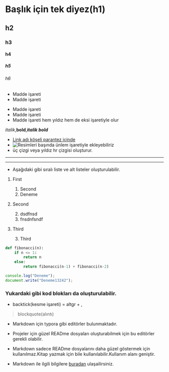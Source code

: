 # Başlık için tek diyez(h1)
## h2
### h3
#### h4
##### h5
###### h6 
* Madde işareti
* Madde işareti
- Madde işareti
- Madde işareti
- Madde işareti hem yıldız hem de eksi işaretiyle olur

*italik*,**bold**,***italik bold***

* [Link adı köşeli parantez içinde](https://google.com)
* ![Resimleri başında ünlem işaretiyle ekleyebiliriz](indir.jpg)
* üç çizgi veya yıldız hr çizgisi oluşturur.
---
***
* Aşağıdaki gibi sıralı liste ve alt listeler oluşturulabilir.

1. First
    1. Second
    2. Deneme
2. Second

    2. dsdfnsd
    2. fnsdnfsndf

3. Third

    3. Third


```python
def fibonacci(n):
    if n <= 1:
        return n
    else:
        return fibonacci(n-1) + fibonacci(n-2)
```

```JavaScript
console.log("Deneme");
document.write("Deneme13242");
```

### Yukardaki gibi kod blokları da oluşturulabilir.
* backtick(kesme işareti) = altgr + ,

> blockquote(alıntı)

* Markdown için typora gibi editörler bulunmaktadır.
* Projeler için güzel READme dosyaları oluşturabilmek için bu editörler gerekli olabilir.
* Markdown sadece READme dosyalarını daha güzel göstermek için kullanılmaz.Kitap yazmak için bile kullanılabilir.Kullanım alanı geniştir.

* Markdown ile ilgili bilgilere [buradan](https://commonmark.org/help/) ulaşailirsiniz.

